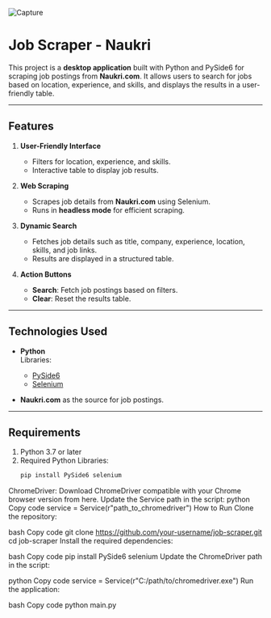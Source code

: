 

![Capture](https://github.com/user-attachments/assets/8086ea37-6313-49a1-b1a7-f64842f1560f)


# Job Scraper - Naukri

This project is a **desktop application** built with Python and PySide6 for scraping job postings from **Naukri.com**. It allows users to search for jobs based on location, experience, and skills, and displays the results in a user-friendly table.

---

## Features

1. **User-Friendly Interface**
   - Filters for location, experience, and skills.
   - Interactive table to display job results.

2. **Web Scraping**
   - Scrapes job details from **Naukri.com** using Selenium.
   - Runs in **headless mode** for efficient scraping.

3. **Dynamic Search**
   - Fetches job details such as title, company, experience, location, skills, and job links.
   - Results are displayed in a structured table.

4. **Action Buttons**
   - **Search**: Fetch job postings based on filters.
   - **Clear**: Reset the results table.

---

## Technologies Used

- **Python**  
  Libraries:  
  - [PySide6](https://doc.qt.io/qtforpython/)
  - [Selenium](https://www.selenium.dev/)

- **Naukri.com** as the source for job postings.

---

## Requirements

1. Python 3.7 or later
2. Required Python Libraries:
   ```bash
   pip install PySide6 selenium
ChromeDriver:
Download ChromeDriver compatible with your Chrome browser version from here.
Update the Service path in the script:
python
Copy code
service = Service(r"path_to_chromedriver")
How to Run
Clone the repository:

bash
Copy code
git clone https://github.com/your-username/job-scraper.git
cd job-scraper
Install the required dependencies:

bash
Copy code
pip install PySide6 selenium
Update the ChromeDriver path in the script:

python
Copy code
service = Service(r"C:/path/to/chromedriver.exe")
Run the application:

bash
Copy code
python main.py
